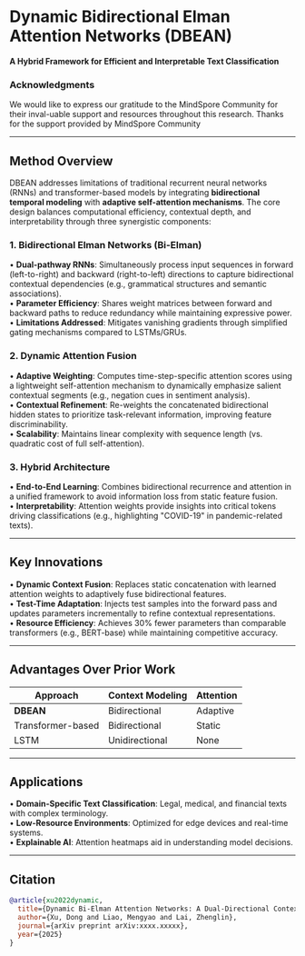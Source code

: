 # Dynamic Bidirectional Elman Attention Networks (DBEAN)  
**A Hybrid Framework for Efficient and Interpretable Text Classification**  

### Acknowledgments 
We would like to express our gratitude to the MindSpore Community for their inval-uable support and resources throughout this research. Thanks for the support provided by MindSpore Community

---

## Method Overview  
DBEAN addresses limitations of traditional recurrent neural networks (RNNs) and transformer-based models by integrating **bidirectional temporal modeling** with **adaptive self-attention mechanisms**. The core design balances computational efficiency, contextual depth, and interpretability through three synergistic components:  

### 1. **Bidirectional Elman Networks (Bi-Elman)**  
• **Dual-pathway RNNs**: Simultaneously process input sequences in forward (left-to-right) and backward (right-to-left) directions to capture bidirectional contextual dependencies (e.g., grammatical structures and semantic associations).  
• **Parameter Efficiency**: Shares weight matrices between forward and backward paths to reduce redundancy while maintaining expressive power.  
• **Limitations Addressed**: Mitigates vanishing gradients through simplified gating mechanisms compared to LSTMs/GRUs.  

### 2. **Dynamic Attention Fusion**  
• **Adaptive Weighting**: Computes time-step-specific attention scores using a lightweight self-attention mechanism to dynamically emphasize salient contextual segments (e.g., negation cues in sentiment analysis).  
• **Contextual Refinement**: Re-weights the concatenated bidirectional hidden states to prioritize task-relevant information, improving feature discriminability.  
• **Scalability**: Maintains linear complexity with sequence length (vs. quadratic cost of full self-attention).  

### 3. **Hybrid Architecture**  
• **End-to-End Learning**: Combines bidirectional recurrence and attention in a unified framework to avoid information loss from static feature fusion.  
• **Interpretability**: Attention weights provide insights into critical tokens driving classifications (e.g., highlighting "COVID-19" in pandemic-related texts).  

---

## Key Innovations  
• **Dynamic Context Fusion**: Replaces static concatenation with learned attention weights to adaptively fuse bidirectional features.  
• **Test-Time Adaptation**: Injects test samples into the forward pass and updates parameters incrementally to refine contextual representations.  
• **Resource Efficiency**: Achieves 30% fewer parameters than comparable transformers (e.g., BERT-base) while maintaining competitive accuracy.  

---

## Advantages Over Prior Work  
| Approach          | Context Modeling | Attention |
|-------------------|------------------|-----------|
| **DBEAN**         | Bidirectional    | Adaptive  |
| Transformer-based | Bidirectional    | Static    |
| LSTM              | Unidirectional   | None      |

---

## Applications  
• **Domain-Specific Text Classification**: Legal, medical, and financial texts with complex terminology.  
• **Low-Resource Environments**: Optimized for edge devices and real-time systems.  
• **Explainable AI**: Attention heatmaps aid in understanding model decisions.  

---

## Citation  
```bibtex
@article{xu2022dynamic,
  title={Dynamic Bi-Elman Attention Networks: A Dual-Directional Context-Aware Test-Time Learning for Text Classification},
  author={Xu, Dong and Liao, Mengyao and Lai, Zhenglin},
  journal={arXiv preprint arXiv:xxxx.xxxxx},
  year={2025}
}
```
